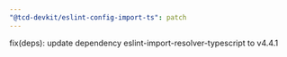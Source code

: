 ```yaml
---
"@tcd-devkit/eslint-config-import-ts": patch
---
```


fix(deps): update dependency eslint-import-resolver-typescript to v4.4.1
